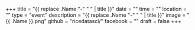 +++
title = "{{ replace .Name "-" " " | title }}"
date = ""
time = ""
location = ""
type = "event"
description = "{{ replace .Name "-" " " | title }}"
image = "{{ .Name }}.png"
github = "ricedatasci/"
facebook = ""
draft = false
+++
